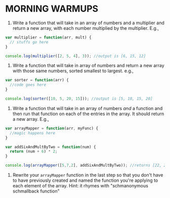 # MORNING WARMUPS

1. Write a function that will take in an array of numbers and a multiplier and return a new array, with each number multiplied by the multiplier. E.g.,
```js
var multiplier = function(arr, mult) {
  // stuffs go here
}

console.log(multiplier([2, 5, 4], 3)); //output is [6, 15, 12]

```
1. Write a function that will take in array of numbers and return a new array with those same numbers, sorted smallest to largest. e.g.,
```js
var sorter = function(arr) {
  //code goes here
}

console.log(sorter([10, 5, 20, 15])); //output is [5, 10, 15, 20]

```
1. Write a function that will take in an array of numbers *and* a function and then run that function on each of the entries in the array. It should return a new array. E.g.,
```js
var arrayMapper = function(arr, myFunc) {
  //magic happens here
}

var addSixAndMultByTwo = function(num) {
  return (num + 6) * 2;
}

console.log(arrayMapper([5,7,2], addSixAndMultByTwo)); //returns [22, 26, 16]
```
1. Rewrite your `arrayMapper` function in the last step so that you don't have to have previously created and named the function you're applying to each element of the array. Hint: it rhymes with "schmanonymous schmallback function"

